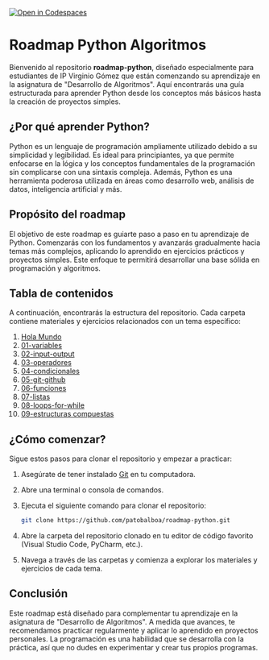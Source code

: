 [![Open in Codespaces](https://classroom.github.com/assets/launch-codespace-2972f46106e565e64193e422d61a12cf1da4916b45550586e14ef0a7c637dd04.svg)](https://classroom.github.com/open-in-codespaces?assignment_repo_id=19523194)
# Roadmap Python Algoritmos

Bienvenido al repositorio **roadmap-python**, diseñado especialmente para estudiantes de IP Virginio Gómez que están comenzando su aprendizaje en la asignatura de "Desarrollo de Algoritmos". Aquí encontrarás una guía estructurada para aprender Python desde los conceptos más básicos hasta la creación de proyectos simples.

## ¿Por qué aprender Python?

Python es un lenguaje de programación ampliamente utilizado debido a su simplicidad y legibilidad. Es ideal para principiantes, ya que permite enfocarse en la lógica y los conceptos fundamentales de la programación sin complicarse con una sintaxis compleja. Además, Python es una herramienta poderosa utilizada en áreas como desarrollo web, análisis de datos, inteligencia artificial y más.

## Propósito del roadmap

El objetivo de este roadmap es guiarte paso a paso en tu aprendizaje de Python. Comenzarás con los fundamentos y avanzarás gradualmente hacia temas más complejos, aplicando lo aprendido en ejercicios prácticos y proyectos simples. Este enfoque te permitirá desarrollar una base sólida en programación y algoritmos.

## Tabla de contenidos

A continuación, encontrarás la estructura del repositorio. Cada carpeta contiene materiales y ejercicios relacionados con un tema específico:

1. [Hola Mundo](./00-hola-mundo)
2. [01-variables](./01-variables)
3. [02-input-output](./02-input-output)
4. [03-operadores](./03-operadores)
5. [04-condicionales](./04-condicionales)
6. [05-git-github](./05-git-github)
7. [06-funciones](./06-funciones)
8. [07-listas](./07-listas)
9. [08-loops-for-while](./08-loops-for-while)
10. [09-estructuras compuestas](./09-estructuras-compuestas)

## ¿Cómo comenzar?

Sigue estos pasos para clonar el repositorio y empezar a practicar:

1. Asegúrate de tener instalado [Git](https://git-scm.com/) en tu computadora.
2. Abre una terminal o consola de comandos.
3. Ejecuta el siguiente comando para clonar el repositorio:

    ```bash
    git clone https://github.com/patobalboa/roadmap-python.git
    ```

4. Abre la carpeta del repositorio clonado en tu editor de código favorito (Visual Studio Code, PyCharm, etc.).
5. Navega a través de las carpetas y comienza a explorar los materiales y ejercicios de cada tema.

## Conclusión

Este roadmap está diseñado para complementar tu aprendizaje en la asignatura de "Desarrollo de Algoritmos". A medida que avances, te recomendamos practicar regularmente y aplicar lo aprendido en proyectos personales. La programación es una habilidad que se desarrolla con la práctica, así que no dudes en experimentar y crear tus propios programas.
